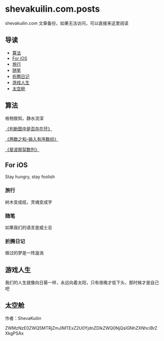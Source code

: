# shevakuilin.com.posts
shevakuilin.com 文章备份，如果无法访问，可以直接来这里阅读

## 导读

* [算法](#1)
* [For iOS](#2)
* [旅行](#3)
* [随笔](#4)
* [折腾日记](#5)
* [游戏人生](#6)
* [太空舱](#7)

<h2  id="1">算法</h2>
格物致知，静水流深

[《判断图中是否存在环》](file:///shevakuilin.com.posts:/posts/algorithm/判断图中是否存在环/md)

[《两数之和-输入有序数组》](file:///shevakuilin.com.posts:/posts/algorithm/两数之和-输入有序数组/md)

[《斐波那契数列》](file:///shevakuilin.com.posts:/posts/algorithm/斐波那契数列/md)

<h2 id="2">For iOS</h2>
Stay hungry, stay foolish

<h3 id="3">旅行</h3>
树木变成纸，灵魂变成字

<h3 id="4">随笔</h3>
如果我们的语言是威士忌

<h3 id="5">折腾日记</h3>
做过的梦是一阵漩涡

<h2 id="6">游戏人生</h2>
我们的人生就像向日葵一样，永远向着太阳，只有夜晚才低下头，那时候才是自己吧

<h2 id="7">太空舱</h2>

作者：ShevaKuilin

ZWMzNzE0ZWQ5MTRjZmJlMTExZ2U0YjdnZDlkZWQ0NjQsIGNhZXNhciBrZXkgPSAx

